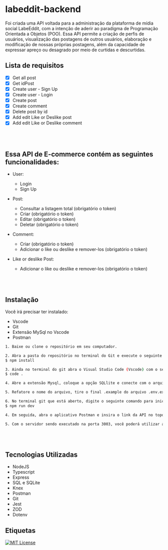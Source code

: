 # labeddit-backend

Foi criada uma API voltada para a administração da plataforma de mídia social LabeEddit, com a intenção de aderir ao paradigma de Programação Orientada a Objetos (POO). Essa API permite a criação de perfis de usuários, visualização das postagens de outros usuários, elaboração e modificação de nossas próprias postagens, além da capacidade de expressar apreço ou desagrado por meio de curtidas e descurtidas.

## Lista de requisitos

- [x]  Get all post
- [x]  Get idPost
- [x]  Create user - Sign Up
- [x]  Create user - Login
- [x]  Create post
- [x]  Create comment
- [x]  Delete post by id
- [x]  Add edit Like or Deslike post
- [x]  Add edit Like or Deslike comment
<br/>
<br/>

## Essa API de E-commerce contém as seguintes funcionalidades:

- User:
    - Login
    - Sign Up
    
- Post:
    - Consultar a listagem total (obrigatório o token)
    - Criar (obrigatório o token)
    - Editar (obrigatório o token)
    - Deletar (obrigatório o token)

- Comment:
    - Criar (obrigatório o token)
    - Adicionar o like ou deslike e remover-los (obrigatório o token)

- Like or deslike Post:
    - Adicionar o like ou deslike e remover-los (obrigatório o token)
<br/>
<br/>


## Instalação

Você irá precisar ter instalado:
   - Vscode
   - Git
   - Extensão MySql no Vscode
   - Postman

```bash
1. Baixe ou clone o repositório em seu computador.

2. Abra a pasta do repositório no terminal do Git e execute o seguinte comando para instalar as dependências do projeto:
$ npm install 

3. Ainda no terminal do git abra o Visual Studio Code (Vscode) com o seguinte comando, e por favor não feche esse terminal:
$ code .

4. Abre a extensão Mysql, coloque a opção SQLlite e conecte com o arquivo labook.db

5. Refatore o nome do arquivo, tire o final .example do arquivo .env.example

6. No terminal git que está aberto, digite o seguinte comando para iniciar o servidor em modo de desenvolvimento:
$ npm run dev

4. Em seguida, abra o aplicativo Postman e insira o link da API no topo da interface.

5. Com o servidor sendo executado na porta 3003, você poderá utilizar a API livremente para interagir com o projeto.

```
<br/>
<br/>

## Tecnologias Utilizadas

- NodeJS
- Typescript
- Express
- SQL e SQLite
- Knex
- Postman
- Git
- Jest
- ZOD
- Dotenv

## Etiquetas

[![MIT License](https://img.shields.io/badge/License-MIT-green.svg)](https://choosealicense.com/licenses/mit/)
